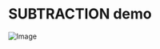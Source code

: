 # SUBTRACTION demo

![Image](https://github.com/user-attachments/assets/57abd27b-f604-4743-9fef-81347e348142)

